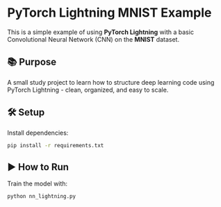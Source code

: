 # PyTorch Lightning MNIST Example

This is a simple example of using **PyTorch Lightning** with a basic Convolutional Neural Network (CNN) on the **MNIST** dataset.

## 📚 Purpose

A small study project to learn how to structure deep learning code using PyTorch Lightning - clean, organized, and easy to scale.

## 🛠️ Setup

Install dependencies:

```bash
pip install -r requirements.txt
```

## ▶️ How to Run

Train the model with:
```bash
python nn_lightning.py
```
